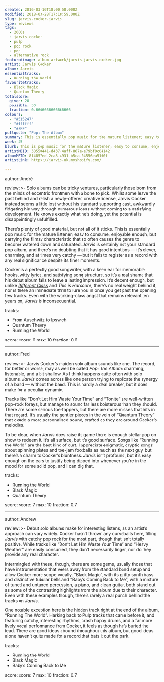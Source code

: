 ```yaml
---
created: 2016-03-16T18:00:58.000Z
modified: 2018-03-28T17:18:59.000Z
slug: jarvis-cocker-jarvis
type: reviews
tags:
  - 2000s
  - jarvis cocker
  - pulp
  - pop rock
  - pop
  - alternative rock
featuredimage: album-artwork/jarvis-jarvis-cocker.jpg
artist: Jarvis Cocker
album: Jarvis
essentialtracks:
  - Running the World
favouritetracks:
  - Black Magic
  - Quantum Theory
totalscore:
  given: 20
  possible: 30
  fraction: 0.6666666666666666
colours:
  - "#515247"
  - "#ffffff"
  - "#FFF"
pullquote: "Pop: The Album"
summary: This is essentially pop music for the mature listener; easy to consume, enjoyable enough, but carrying the flimsy characteristic that so often causes the genre to become watered down and saturated.
week: 45
blurb: This is pop music for the mature listener; easy to consume, enjoyable enough, but flimsy and a little watered down compared to Cocker's work with Pulp.
artistMBID: 38550441-d437-4aff-867e-e79bf0c04142
albumMBID: 8f4857ed-2ca3-4931-b5ca-04556ea5160f
artistLink: https://jarvis-uk.myshopify.com/

---
```


author: André

review: >-
  Solo albums can be tricky ventures, particularly those born from the minds of eccentric frontmen with a bone to pick. Whilst some leave the past behind and relish a newly-offered creative license, Jarvis Cocker instead seems a little lost without his standard supporting cast, awkwardly fidgeting his way through numerous ideas without coming to a satisfying development. He knows exactly what he’s doing, yet the potential is disappointingly unfulfilled. 
  
  There’s plenty of good material, but not all of it sticks. This is essentially pop music for the mature listener; easy to consume, enjoyable enough, but carrying the flimsy characteristic that so often causes the genre to become watered down and saturated. *Jarvis* is certainly not your standard pop album, and there’s no doubting that it has good intentions — it’s clever, charming, and at times very catchy — but it fails to register as a record with any real significance despite its finer moments. 
  
  Cocker is a perfectly good songwriter, with a keen ear for memorable hooks, witty lyrics, and satisfying song structure, so it’s a real shame that his debut album fails to leave a lasting impression. It’s decent enough, but unlike [*Different Class*](/reviews/pulp-different-class/) and *This is Hardcore*, there’s no real weight behind it, nor is there an immediate thrill to lure you in once you get past the opening few tracks. Even with the working-class angst that remains relevant ten years on, *Jarvis* is inconsequential.

tracks:
  - From Auschwitz to Ipswich
  - ­Quantum Theory
  - ­Running the World

score:
  score: 6
  max: 10
  fraction: 0.6

---
author: Fred

review: >-
  Jarvis Cocker’s maiden solo album sounds like one. The record, for better or worse, may as well be called *Pop: The Album*: charming, listenable, and a bit shallow. As I think happens quite often with solo albums, *Jarvis* comes across like one person trying to replicate the synergy of a band — without the band. This is hardly a deal breaker, but it does make for a peculiar dynamic. 
  
  Tracks like “Don’t Let Him Waste Your Time” and “Tonite” are well-written pop-rock forays, but manage to sound far less boisterous than they should. There are some serious toe-tappers, but there are more misses that hits in that regard. It’s usually the gentler pieces in the vein of “Quantum Theory” that exude a more personalised sound, crafted as they are around Cocker’s melodies. 
  
  To be clear, when *Jarvis* does raise its game there is enough stellar pop on show to redeem it. It’s all surface, but it’s good surface. Songs like “Running the World” are the best kind of curt. I appreciate enigmatic, cryptic songs about spinning plates and toe-jam footballs as much as the next guy, but there’s a charm to Cocker’s bluntness. *Jarvis* isn’t profound, but it’s easy enough on the ears to justify being dipped into whenever you’re in the mood for some solid pop, and I can dig that.

tracks:
  - Running the World
  - ­Black Magic
  - ­Quantum Theory

score:
  score: 7
  max: 10
  fraction: 0.7

---
author: Andrew

review: >-
  Debut solo albums make for interesting listens, as an artist’s approach can vary widely. Cocker hasn’t thrown any curveballs here, filling *Jarvis* with catchy pop rock for the most part, though that isn’t totally positive. While tracks like “Don’t Let Him Waste Your Time” and “Heavy Weather” are easily consumed, they don’t necessarily linger, nor do they provide any real character. 
  
  Intermingled with these, though, there are some gems, usually those that have instrumentation that veers away from the standard band setup and allow Cocker more scope vocally. “Black Magic”, with its gritty synth bass and distinctive tubular bells and “Baby’s Coming Back to Me”, with a mixture of tuned and untuned percussion, a piano, and clean guitar, both stand out as some of the contrasting highlights from the album due to their character. Even with these examples though, there’s rarely a real punch behind the tracks on *Jarvis*. 
  
  One notable exception here is the hidden track right at the end of the album, “Running The World”. Harking back to Pulp tracks that came before it, and featuring catchy, interesting rhythms, crash happy drums, and a far more lively vocal performance from Cocker, it feels as though he’s buried the lead. There are good ideas abound throughout this album, but good ideas alone haven’t quite made for a record that bats it out the park.

tracks:
  - Running the World
  - ­Black Magic
  - ­Baby’s Coming Back to Me

score:
  score: 7
  max: 10
  fraction: 0.7
